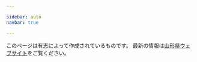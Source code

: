 ```yaml
---

sidebar: auto
navbar: true

---
```


このページは有志によって作成されているものです。
最新の情報は[山形県ウェブサイト](https://www.pref.yamagata.jp/ou/bosai/020072/kochibou/coronavirus/coronavirus.html)をご覧ください。


<test></test>
